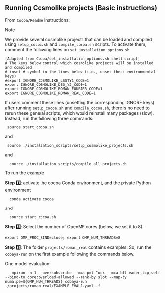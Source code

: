 ## Running Cosmolike projects (Basic instructions) <a name="running_cosmolike_projects"></a> 

From `Cocoa/Readme` instructions:

> [!Note]
> We provide several cosmolike projects that can be loaded and compiled using `setup_cocoa.sh` and `compile_cocoa.sh` scripts. To activate them, comment the following lines on `set_installation_options.sh` 
> 
>     [Adapted from Cocoa/set_installation_options.sh shell script] 
>     # The keys below control which cosmolike projects will be installed and compiled 
>     # inset # symbol in the lines below (i.e., unset these environmental keys)
>     #export IGNORE_COSMOLIKE_LSSTY1_CODE=1
>     export IGNORE_COSMOLIKE_DES_Y3_CODE=1
>     export IGNORE_COSMOLIKE_ROMAN_FOURIER_CODE=1
>     export IGNORE_COSMOLIKE_ROMAN_REAL_CODE=1
>
> If users comment these lines (unsetting the corresponding IGNORE keys) after running `setup_cocoa.sh` and `compile_cocoa.sh`, there is no need to rerun these general scripts, which would reinstall many packages (slow). Instead, run the following three commands:
>
>      source start_cocoa.sh
>
> and
> 
>      source ./installation_scripts/setup_cosmolike_projects.sh
>
> and
> 
>       source ./installation_scripts/compile_all_projects.sh

To run the example

 **Step :one:**: activate the cocoa Conda environment,  and the private Python environment 
    
      conda activate cocoa

and

      source start_cocoa.sh
 
 **Step :two:**: Select the number of OpenMP cores (below, we set it to 8).
    
    export OMP_PROC_BIND=close; export OMP_NUM_THREADS=8
      
 **Step :three:**: The folder `projects/roman_real` contains examples. So, run the `cobaya-run` on the first example following the commands below.

One model evaluation:
      
       mpirun -n 1 --oversubscribe --mca pml ^ucx --mca btl vader,tcp,self --bind-to core:overload-allowed --rank-by slot --map-by numa:pe=${OMP_NUM_THREADS} cobaya-run ./projects/roman_real/EXAMPLE_EVAL1.yaml -f
